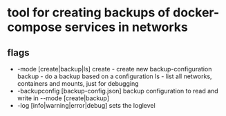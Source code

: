 # tool for creating backups of docker-compose services in networks #

## flags ##
* -mode [create|backup|ls]
create - create new backup-configuration
backup - do a backup based on a configuration
ls - list all networks, containers and mounts, just for debugging
* -backupconfig [backup-config.json]
backup configuration to read and write in --mode [create|backup]
* -log [info|warning|error|debug]
sets the loglevel

